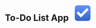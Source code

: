 

<h1 align="center">
To-Do List App &nbsp;
  <img src="https://github.com/AranMesquita/To-Do-List/blob/main/assets/Todo.png" height="50" width="50"/>
</h1>
